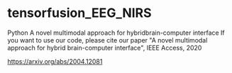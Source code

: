 # tensorfusion_EEG_NIRS
Python A novel multimodal approach for hybridbrain-computer interface
If you want to use our code, please cite our paper 
"A novel multimodal approach for hybrid brain-computer interface", IEEE Access, 2020

https://arxiv.org/abs/2004.12081
